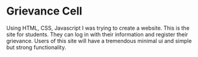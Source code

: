 # Grievance Cell
Using HTML, CSS, Javascript I was trying to create a website.
This is the site for students. They can log in with their information and register their grievance.
Users of this site will have a tremendous minimal ui and simple but strong functionality.
